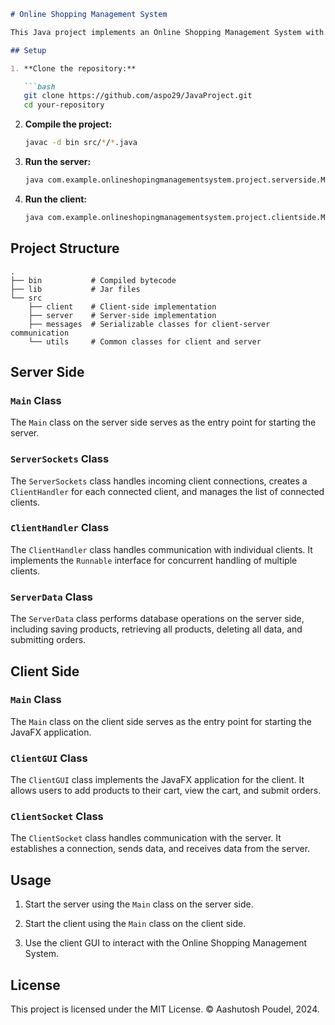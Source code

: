 ```markdown
# Online Shopping Management System

This Java project implements an Online Shopping Management System with a client-server architecture. Users can add products to their cart, view the cart, and submit orders. The system uses JavaFX for the client-side GUI and MySQL for the server-side database.

## Setup

1. **Clone the repository:**

   ```bash
   git clone https://github.com/aspo29/JavaProject.git
   cd your-repository
   ```

2. **Compile the project:**

   ```bash
   javac -d bin src/*/*.java
   ```

3. **Run the server:**

   ```bash
   java com.example.onlineshopingmanagementsystem.project.serverside.Main
   ```

4. **Run the client:**

   ```bash
   java com.example.onlineshopingmanagementsystem.project.clientside.Main
   ```

## Project Structure

```
.
├── bin           # Compiled bytecode
├── lib           # Jar files
└── src
    ├── client    # Client-side implementation
    ├── server    # Server-side implementation
    ├── messages  # Serializable classes for client-server communication
    └── utils     # Common classes for client and server
```

## Server Side

### `Main` Class

The `Main` class on the server side serves as the entry point for starting the server.

### `ServerSockets` Class

The `ServerSockets` class handles incoming client connections, creates a `ClientHandler` for each connected client, and manages the list of connected clients.

### `ClientHandler` Class

The `ClientHandler` class handles communication with individual clients. It implements the `Runnable` interface for concurrent handling of multiple clients.

### `ServerData` Class

The `ServerData` class performs database operations on the server side, including saving products, retrieving all products, deleting all data, and submitting orders.

## Client Side

### `Main` Class

The `Main` class on the client side serves as the entry point for starting the JavaFX application.

### `ClientGUI` Class

The `ClientGUI` class implements the JavaFX application for the client. It allows users to add products to their cart, view the cart, and submit orders.

### `ClientSocket` Class

The `ClientSocket` class handles communication with the server. It establishes a connection, sends data, and receives data from the server.

## Usage

1. Start the server using the `Main` class on the server side.

2. Start the client using the `Main` class on the client side.

3. Use the client GUI to interact with the Online Shopping Management System.

## License

This project is licensed under the MIT License. © Aashutosh Poudel, 2024.
```
